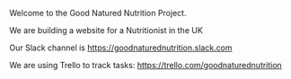 
Welcome to the Good Natured Nutrition Project.

We are building a website for a Nutritionist in the UK

Our Slack channel is https://goodnaturednutrition.slack.com

We are using Trello to track tasks: https://trello.com/goodnaturednutrition


